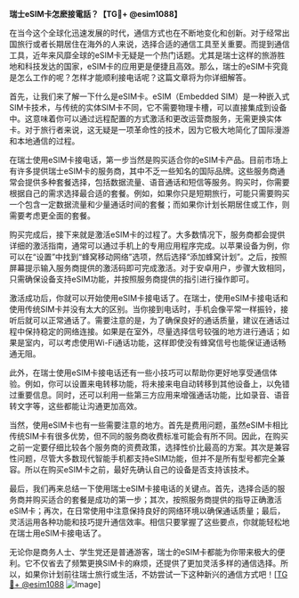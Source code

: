 **瑞士eSIM卡怎麽接電話？【TG💪+ @esim1088】**

在当今这个全球化迅速发展的时代，通信方式也在不断地变化和创新。对于经常出国旅行或者长期居住在海外的人来说，选择合适的通信工具至关重要。而提到通信工具，近年来风靡全球的eSIM卡无疑是一个热门话题。尤其是瑞士这样的旅游胜地和科技发达的国家，eSIM卡的应用更是便捷且高效。那么，瑞士的eSIM卡究竟是怎么工作的呢？怎样才能顺利接电话呢？这篇文章将为你详细解答。

首先，让我们来了解一下什么是eSIM卡。eSIM（Embedded SIM）是一种嵌入式SIM卡技术，与传统的实体SIM卡不同，它不需要物理卡槽，可以直接集成到设备中。这意味着你可以通过远程配置的方式激活和更改运营商服务，无需更换实体卡。对于旅行者来说，这无疑是一项革命性的技术，因为它极大地简化了国际漫游和本地通信的过程。

在瑞士使用eSIM卡接电话，第一步当然是购买适合你的eSIM卡产品。目前市场上有许多提供瑞士eSIM卡的服务商，其中不乏一些知名的国际品牌。这些服务商通常会提供多种套餐选择，包括数据流量、语音通话和短信等服务。购买时，你需要根据自己的需求选择最合适的套餐。例如，如果你只是短期旅行，可能只需要购买一个包含一定数据流量和少量通话时间的套餐；而如果你计划长期居住或工作，则需要考虑更全面的套餐。

购买完成后，接下来就是激活eSIM卡的过程了。大多数情况下，服务商都会提供详细的激活指南，通常可以通过手机上的专用应用程序完成。以苹果设备为例，你可以在“设置”中找到“蜂窝移动网络”选项，然后选择“添加蜂窝计划”。之后，按照屏幕提示输入服务商提供的激活码即可完成激活。对于安卓用户，步骤大致相同，只需确保设备支持eSIM功能，并按照服务商提供的指引进行操作即可。

激活成功后，你就可以开始使用eSIM卡接电话了。在瑞士，使用eSIM卡接电话和使用传统SIM卡并没有太大的区别。当你接到电话时，手机会像平常一样振铃，接听后就可以正常通话了。需要注意的是，为了确保良好的通话质量，建议在通话过程中保持稳定的网络连接。如果是在室外，尽量选择信号较强的地方进行通话；如果是室内，可以考虑使用Wi-Fi通话功能，这样即使没有蜂窝信号也能保证通话畅通无阻。

此外，在瑞士使用eSIM卡接电话还有一些小技巧可以帮助你更好地享受通信体验。例如，你可以设置来电转移功能，将未接来电自动转移到其他设备上，以免错过重要信息。同时，还可以利用一些第三方应用来增强通话功能，比如录音、语音转文字等，这些都能让沟通更加高效。

当然，使用eSIM卡也有一些需要注意的地方。首先是费用问题，虽然eSIM卡相比传统SIM卡有很多优势，但不同的服务商收费标准可能会有所不同。因此，在购买之前一定要仔细比较各个服务商的资费政策，选择性价比最高的方案。其次是兼容性问题，尽管大多数现代智能手机都支持eSIM功能，但并不是所有型号都完全兼容。所以在购买eSIM卡之前，最好先确认自己的设备是否支持该技术。

最后，我们再来总结一下使用瑞士eSIM卡接电话的关键点。首先，选择合适的服务商并购买适合的套餐是成功的第一步；其次，按照服务商提供的指导正确激活eSIM卡；再次，在日常使用中注意保持良好的网络环境以确保通话质量；最后，灵活运用各种功能和技巧提升通信效率。相信只要掌握了这些要点，你就能轻松地在瑞士用eSIM卡接电话了。

无论你是商务人士、学生党还是普通游客，瑞士的eSIM卡都能为你带来极大的便利。它不仅省去了频繁更换SIM卡的麻烦，还提供了更加灵活多样的通信选择。所以，如果你计划前往瑞士旅行或生活，不妨尝试一下这种新兴的通信方式吧！[[TG💪+ @esim1088](https://t.me/s/esim1088) ![Image](https://i.postimg.cc/4NQfJmqS/Snipaste-2025-05-13-00-14-12.png)]
